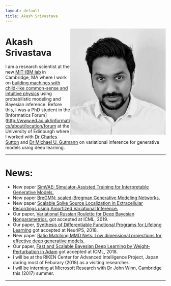 ```yaml
---
layout: default
title: Akash Srivastava
---
```


<!-- <div class="blurb">
	<h1>Akash Srivastava</h1>
	<p>![profile](/profile.jpg) I'm a PhD student in the <a href="http://www.ed.ac.uk/informatics/about/location/forum">Informatics Forum </a>, 
		University of Edinburgh.</p>
	<p>I'm currently working with <a href="http://homepages.inf.ed.ac.uk/csutton/">Dr Charles Sutton</a> 
		on <a href="https://www.cs.princeton.edu/courses/archive/fall11/cos597C/lectures/variational-inference-i.pdf"> ![profile](/profile.jpg)  <img style="float: left;" src="/profile.jpg">
		variational inference</a> and <br>interactive machine learning primarily for unsupervised models. </p>
</div><!-- /.blurb --> 

<img style="float: right;" src="profile_akash.jpeg">

#   Akash Srivastava
I am a research scientist at the new [MIT-IBM lab](https://mitibmwatsonailab.mit.edu/) in Cambridge, MA where I work on [building machines with child-like common-sense and intuitive physics](https://bcs.mit.edu/) using probabilistic modeling and Bayesian inference. 
Before this, I was a PhD student in the [Informatics Forum](http://www.ed.ac.uk/informatics/about/location/forum at the University of Edinburgh where I worked with [Dr Charles Sutton](http://homepages.inf.ed.ac.uk/csutton/) and [Dr Michael U. Gutmann](https://sites.google.com/site/michaelgutmann/) on variational inference for generative models using deep learning.

---

# News:
- New paper [SimVAE: Simulator-Assisted Training for Interpretable Generative Models.](http://akashgit.github.io/research/simvae.pdf)
- New paper [BreGMN: scaled-Bregman Generative Modeling Networks.](http://akashgit.github.io/research/bregmn.pdf)
- New paper [Scalable Spike Source Localization in Extracellular Recordings using Amortized Variational Inference.](http://akashgit.github.io/research/cole.pdf)
- Our paper, [Variational Russian Roulette for Deep Bayesian Nonparametrics.](http://xuk.ai/assets/xu2019rave.pdf) got accepted at ICML, 2019.
- Our paper, [Synthesis of Differentiable Functional Programs for Lifelong Learning](https://arxiv.org/abs/1804.00218) got accepted at NeuriPS, 2018.
- New paper [Ratio Matching MMD Nets: Low dimensional projections for effective deep generative models.](http://akashgit.github.io/research/rmn.pdf) 
- Our paper, [Fast and Scalable Bayesian Deep Learning by Weight-Perturbation in Adam](https://arxiv.org/abs/1806.04854) got accepted at ICML, 2018.
- I will be at the RIKEN Center for Advanced Intelligence Project, Japan during most of Feburary (2018) as a visiting researcher.
- I will be interning at Microsoft Research with Dr John Winn, Cambridge this (2017) summer.

---



